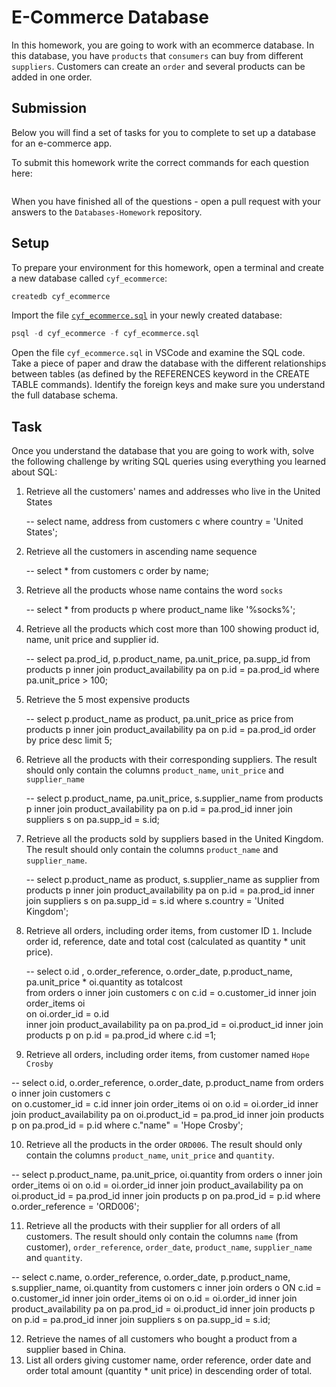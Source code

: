 # E-Commerce Database

In this homework, you are going to work with an ecommerce database. In this database, you have `products` that `consumers` can buy from different `suppliers`. Customers can create an `order` and several products can be added in one order.

## Submission

Below you will find a set of tasks for you to complete to set up a database for an e-commerce app.

To submit this homework write the correct commands for each question here:

```sql


```

When you have finished all of the questions - open a pull request with your answers to the `Databases-Homework` repository.

## Setup

To prepare your environment for this homework, open a terminal and create a new database called `cyf_ecommerce`:

```sql
createdb cyf_ecommerce
```

Import the file [`cyf_ecommerce.sql`](./cyf_ecommerce.sql) in your newly created database:

```sql
psql -d cyf_ecommerce -f cyf_ecommerce.sql
```

Open the file `cyf_ecommerce.sql` in VSCode and examine the SQL code. Take a piece of paper and draw the database with the different relationships between tables (as defined by the REFERENCES keyword in the CREATE TABLE commands). Identify the foreign keys and make sure you understand the full database schema.

## Task

Once you understand the database that you are going to work with, solve the following challenge by writing SQL queries using everything you learned about SQL:

1. Retrieve all the customers' names and addresses who live in the United States

   -- select name, address from customers c
   where country = 'United States';

2. Retrieve all the customers in ascending name sequence

   -- select \* from customers c order by name;

3. Retrieve all the products whose name contains the word `socks`

   -- select \* from products p
   where product_name
   like '%socks%';

4. Retrieve all the products which cost more than 100 showing product id, name, unit price and supplier id.

   -- select pa.prod_id, p.product_name, pa.unit_price, pa.supp_id
   from products p
   inner join product_availability pa
   on p.id = pa.prod_id
   where pa.unit_price > 100;

5. Retrieve the 5 most expensive products

   -- select p.product_name as product, pa.unit_price as price
   from products p
   inner join product_availability pa
   on p.id = pa.prod_id
   order by price desc
   limit 5;

6. Retrieve all the products with their corresponding suppliers. The result should only contain the columns `product_name`, `unit_price` and `supplier_name`

   -- select p.product_name, pa.unit_price, s.supplier_name
   from products p
   inner join product_availability pa
   on p.id = pa.prod_id
   inner join suppliers s
   on pa.supp_id = s.id;

7. Retrieve all the products sold by suppliers based in the United Kingdom. The result should only contain the columns `product_name` and `supplier_name`.

   -- select p.product_name as product, s.supplier_name as supplier
   from products p
   inner join product_availability pa
   on p.id = pa.prod_id
   inner join suppliers s
   on pa.supp_id = s.id
   where s.country = 'United Kingdom';

8. Retrieve all orders, including order items, from customer ID `1`. Include order id, reference, date and total cost (calculated as quantity \* unit price).

   -- select o.id , o.order_reference, o.order_date, p.product_name, pa.unit_price \* oi.quantity as totalcost  
    from orders o
   inner join customers c
   on c.id = o.customer_id
   inner join order_items oi  
    on oi.order_id = o.id  
    inner join product_availability pa
   on pa.prod_id = oi.product_id
   inner join products p
   on p.id = pa.prod_id
   where c.id =1;

9. Retrieve all orders, including order items, from customer named `Hope Crosby`

-- select o.id, o.order_reference, o.order_date, p.product_name
from orders o
inner join customers c  
 on o.customer_id = c.id
inner join order_items oi
on o.id = oi.order_id
inner join product_availability pa
on oi.product_id = pa.prod_id
inner join products p
on pa.prod_id = p.id
where c."name" = 'Hope Crosby';

10. Retrieve all the products in the order `ORD006`. The result should only contain the columns `product_name`, `unit_price` and `quantity`.

-- select p.product_name, pa.unit_price, oi.quantity
from orders o
inner join order_items oi
on o.id = oi.order_id
inner join product_availability pa
on oi.product_id = pa.prod_id
inner join products p
on pa.prod_id = p.id
where o.order_reference = 'ORD006';

11. Retrieve all the products with their supplier for all orders of all customers. The result should only contain the columns `name` (from customer), `order_reference`, `order_date`, `product_name`, `supplier_name` and `quantity`.

-- select c.name, o.order_reference, o.order_date, p.product_name, s.supplier_name, oi.quantity
from customers c
inner join orders o ON
c.id = o.customer_id
inner join order_items oi on
o.id = oi.order_id
inner join product_availability pa on
pa.prod_id = oi.product_id
inner join products p on
p.id = pa.prod_id
inner join suppliers s on
pa.supp_id = s.id;

12. Retrieve the names of all customers who bought a product from a supplier based in China.
13. List all orders giving customer name, order reference, order date and order total amount (quantity \* unit price) in descending order of total.
